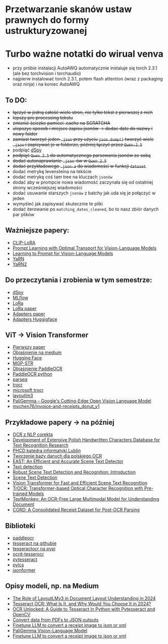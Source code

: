# Przetwarzanie skanów ustaw prawnych do formy ustrukturyzowanej
# Turbo ważne notatki do wirual venva
- przy próbie instalacji AutoAWQ automatycznie instaluje się torch 2.3.1 (ale bez torchvision i torchaudio)
- najpierw instalować torch 2.3.1, potem flash attention (wraz z packaging oraz ninja) i na koniec AutoAWQ

## To DO:
- ~~łączyć w jedną całość wiele stron, nie tylko tekst z pierwszej z nich~~
- ~~lepszy pre processing tekstu~~
- ~~zmienić ściezke pamieci .cache na SCRATCHA~~
- ~~ulepszyc sposob i miejsce zapisu jsonów -> dodac date do nazwy i nowy folder~~
- ~~zamiast tworzyć jeden `.json` przy użyciu `json.dump()` tworzyć wiele `.json` i zapisywać je w folderze, później łączyć przez `Qwen-2.5`~~
- podpiąć [dSpy](https://github.com/stanfordnlp/dspy)
- ~~podpiąć `Qwen 2.5` do automatycznego parsowania jsonów ze sobą~~
- ~~dodać autonaprawianie `.json`-ów w `Qwen 2.5`~~
- ~~dodać przykładowego `.json-a` do wiadomości w funkcji `dataset`~~
- dodać metrykę levensteina na tekście
- dodać metrykę coś tam tree na kluczach `jsonów`
- dodać aby w prompcie nowa wiadomość zaczynała się od ostatniej strony wcześniejszej wiadomości
- dodać usuwanie starszych `jsonów` z batchy jak uda się je połączyć w jeden
- wymyśleć jak zapisywać skutecznie te pliki
- dodać iterowanie po `matching_dates_cleaned`, bo to nasz zbiór danych par plików

## Ważniejsze papery:
- [CLIP-LoRA](https://openaccess.thecvf.com/content/CVPR2024W/PV/html/Zanella_Low-Rank_Few-Shot_Adaptation_of_Vision-Language_Models_CVPRW_2024_paper.html)
- [Prompt Learning with Optimal Transport for
Vision-Language Models](https://openreview.net/pdf?id=b9APFSTylGT)
- [Learning to Prompt for Vision-Language Models](https://link.springer.com/article/10.1007/s11263-022-01653-1)
- [YaRN](https://arxiv.org/pdf/2309.00071)
- [YaRN2](https://arxiv.org/abs/2309.00071)

## Do przeczytania i zrobienia w tym semestrze:
- [dSpy](https://github.com/stanfordnlp/dspy)
- [MLflow](https://mlflow.org/#core-concepts)
- [LoRa](https://huggingface.co/docs/peft/main/en/conceptual_guides/lora)
- [LoRa paper](https://arxiv.org/abs/2106.09685)
- [Adapters paper](https://arxiv.org/abs/2304.01933)
- [Adapters Huggigface](https://huggingface.co/docs/hub/adapters)

## ViT -> Vision Transformer
- [Pierwszy paper](https://paperswithcode.com/method/vision-transformer)
- [Objaśnienie na medium](https://medium.com/@hansahettiarachchi/unveiling-vision-transformers-revolutionizing-computer-vision-beyond-convolution-c410110ef061)
- [Hugging Face](https://huggingface.co/docs/transformers/model_doc/vit)
- [MGP-STR](https://huggingface.co/docs/transformers/model_doc/mgp-str#mgp-str)
- [Objaśnienie PaddleOCR](https://vinod-baste.medium.com/unlocking-the-power-of-paddleocr-4141544f8dba)
- [PaddleOCR python](https://pypi.org/project/paddleocr/)
- [parseq](https://github.com/baudm/parseq)
- [trocr](https://github.com/microsoft/unilm/tree/master/trocr)
- [microsoft trocr](https://huggingface.co/microsoft/trocr-base-handwritten)
- [layoutlm3](https://huggingface.co/docs/transformers/model_doc/layoutlmv3)
- [PaliGemma – Google's Cutting-Edge Open Vision Language Model](https://huggingface.co/blog/paligemma)
- [mychen76/invoice-and-receipts_donut_v1](https://huggingface.co/mychen76/invoice-and-receipts_donut_v1)

## Przykładowe papery -> na później
- [OCR z NLP corektą](https://ieeexplore-1ieee-1org-1000047nk00e3.wbg2.bg.agh.edu.pl/document/10463478)
- [Development of Extensive Polish Handwritten Characters Database for Text Recognition Research](http://www.astrj.com/Development-of-Extensive-Polish-Handwritten-Characters-Database-for-Text-Recognition,122567,0,2.html)
- [PHCD katedra informatyki Lublin](https://cs.pollub.pl/phcd/)
- [Tworzenie bazy danych dla polskiego OCR](http://www.astrj.com/pdf-122567-53925?filename=Development%20of%20Extensive.pdf)
- [EAST: An Efficient and Accurate Scene Text Detector](https://arxiv.org/pdf/1704.03155v2)
- [Text detection ](https://paperswithcode.com/task/text-detection)
- [Robust Scene Text Detection and Recognition: Introduction](https://developer.nvidia.com/blog/robust-scene-text-detection-and-recognition-introduction/)
- [Scene Text Detection](https://paperswithcode.com/task/scene-text-detection)
- [Vision Transformer for Fast and Efficient Scene Text Recognition](https://arxiv.org/pdf/2105.08582)
- [TrOCR: Transformer-based Optical Character Recognition with Pre-trained Models](https://paperswithcode.com/paper/trocr-transformer-based-optical-character)
- [TextMonkey: An OCR-Free Large Multimodal Model for Understanding Document](https://arxiv.org/pdf/2403.04473)
- [CORD: A Consolidated Receipt Dataset for Post-OCR Parsing](https://openreview.net/pdf?id=SJl3z659UH)

## Biblioteki
- [paddleocr](https://pypi.org/project/paddleocr/)
- [tesseract na githubie](https://github.com/tesseract-ocr/tesseract)
- [tesseractocr na pypi](https://github.com/sirfz/tesserocr)
- [ocrd-tesserocr](https://pypi.org/project/ocrd-tesserocr/)
- [pytesseract](https://pypi.org/project/pytesseract/)
- [pylcs](https://pypi.org/project/pylcs/)
- [jsonformer](https://github.com/1rgs/jsonformer)

## Opisy modeli, np. na Medium
- [The Role of LayoutLMv3 in Document Layout Understanding in 2024](https://medium.com/ubiai-nlp/the-role-of-layoutlmv3-in-document-layout-understanding-in-2024-46d505105cfb)
- [Tesseract OCR: What Is It, and Why Would You Choose It in 2024?](https://www.klippa.com/en/blog/information/tesseract-ocr/)
- [OCR Unlocked: A Guide to Tesseract in Python with Pytesseract and OpenCV](https://nanonets.com/blog/ocr-with-tesseract/)
- [Convert data from PDFs to JSON outputs](https://medium.com/nanonets/convert-data-from-pdfs-to-json-outputs-4bf32d50cfd2)
- [Finetune LLM to convert a receipt image to json or xml](https://mychen76.medium.com/finetune-llm-to-convert-a-receipt-image-to-json-or-xml-3f9a6237e991)
- [PaliGemma Vision-Language Model](https://medium.com/@nimritakoul01/paligemma-vision-language-model-22693c2a4dec)
- [Finetune LLM to convert a receipt image to json or xml](https://mychen76.medium.com/finetune-llm-to-convert-a-receipt-image-to-json-or-xml-3f9a6237e991)
